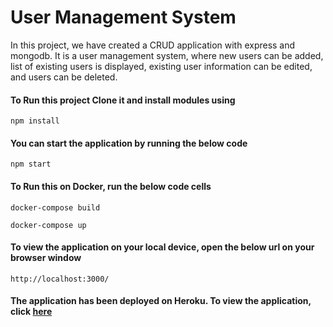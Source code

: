 # User Management System
In this project, we have created a CRUD application with express and mongodb. It is a user management system, where new users can be added, list of existing users is displayed, existing user information can be edited, and users can be deleted.

#### To Run this project Clone it and install modules using
```
npm install
```

#### You can start the application by running the below code 
```
npm start
```
#### To Run this on Docker, run the below code cells
```
docker-compose build
```

```
docker-compose up
```
#### To view the application on your local device, open the below url on your browser window
```
http://localhost:3000/
```
#### The application has been deployed on Heroku. To view the application, click [here](https://user-management-system1.herokuapp.com/)
